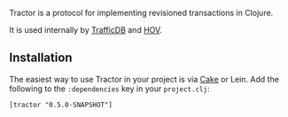 Tractor is a protocol for implementing revisioned transactions in Clojure.

It is used internally by [TrafficDB](http://github.com/ninjudd/trafficdb) and
[HOV](http://github.com/lancepantz/hov).

## Installation

The easiest way to use Tractor in your project is via [Cake](http://github.com/ninjudd/cake) or Lein.
Add the following to the `:dependencies` key in your `project.clj`:

    [tractor "0.5.0-SNAPSHOT"]
